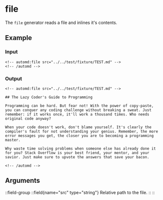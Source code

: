 # file

The `file` generator reads a file and inlines it's contents.

## Example

<!-- automd:example generator=file src="../../test/fixture/TEST.md" -->

### Input

    <!-- automd:file src="../../test/fixture/TEST.md" -->
    <!-- /automd -->

### Output

    <!-- automd:file src="../../test/fixture/TEST.md" -->

    ## The Lazy Coder's Guide to Programming

    Programming can be hard. But fear not! With the power of copy-paste, you can conquer any coding challenge without breaking a sweat. Just remember: if it works once, it'll work a thousand times. Who needs original code anyway?

    When your code doesn't work, don't blame yourself. It's clearly the compiler's fault for not understanding your genius. Remember, the more error messages you get, the closer you are to becoming a programming master.

    Why waste time solving problems when someone else has already done it for you? Stack Overflow is your best friend, your mentor, and your savior. Just make sure to upvote the answers that save your bacon.

    <!-- /automd -->

<!-- /automd -->

## Arguments

::field-group
::field{name="src" type="string"}
Relative path to the file.
::
::
